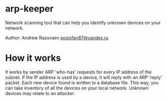 # arp-keeper
Network scanning tool that can help you identify unknown devices on your network.

Author: Andrew Razuvaev <posixfan87@yandex.ru>

# How it works
It works by sender ARP 'who-has' requests for every IP address of the subnet. If the IP address is used by a device, it will reply with an ARP 'reply' packet. Each new device found is written to a database file. This way, you can take inventory of all the devices on your local network. Unknown devices may relate to an attacker.
